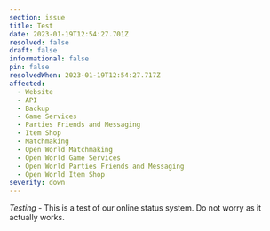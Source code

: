 ```yaml
---
section: issue
title: Test
date: 2023-01-19T12:54:27.701Z
resolved: false
draft: false
informational: false
pin: false
resolvedWhen: 2023-01-19T12:54:27.717Z
affected:
  - Website
  - API
  - Backup
  - Game Services
  - Parties Friends and Messaging
  - Item Shop
  - Matchmaking
  - Open World Matchmaking
  - Open World Game Services
  - Open World Parties Friends and Messaging
  - Open World Item Shop
severity: down
---
```

*﻿Testing* - This is a test of our online status system. Do not worry as it actually works.